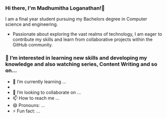  ### Hi there, I'm Madhumitha Loganathan!👋
 I am a final year student pursuing my Bachelors degree in Computer science and engineering.
- Passionate about exploring the vast realms of technology, I am eager to contribute my skills and learn from collaborative projects within the GitHub community.
 ### 👀 I’m interested in learning new skills and developing my knowledge and also watching series, Content Writing and so on...
- 🌱 I’m currently learning ...
- 
- 💞️ I’m looking to collaborate on ...
- 📫 How to reach me ...
- 😄 Pronouns: ...
- ⚡ Fun fact: ...

<!---
lmadhumitha/lmadhumitha is a ✨ special ✨ repository because its `README.md` (this file) appears on your GitHub profile.
You can click the Preview link to take a look at your changes.
--->
